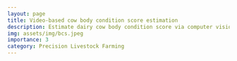 ```yaml
---
layout: page
title: Video-based cow body condition score estimation
description: Estimate dairy cow body condition score via computer vision systems
img: assets/img/bcs.jpeg
importance: 3
category: Precision Livestock Farming
---
```

